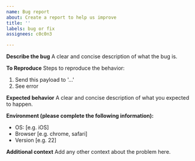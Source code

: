 ```yaml
---
name: Bug report
about: Create a report to help us improve
title: ''
labels: bug or fix
assignees: c0c0n3

---
```


**Describe the bug**
A clear and concise description of what the bug is.

**To Reproduce**
Steps to reproduce the behavior:
1. Send this payload to '...'
2. See error

**Expected behavior**
A clear and concise description of what you expected to happen.

**Environment (please complete the following information):**
 - OS: [e.g. iOS]
 - Browser [e.g. chrome, safari]
 - Version [e.g. 22]

**Additional context**
Add any other context about the problem here.
